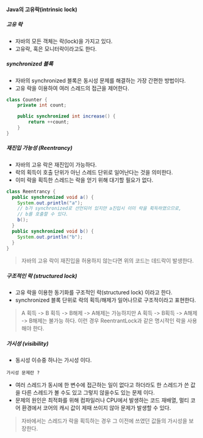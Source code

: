 #### Java의 고유락(intrinsic lock)

##### 고유 락
- 자바의 모든 객체는 락(lock)을 가지고 있다.
- 고유락, 혹은 모니터락이라고도 한다.


##### synchronized 블록
- 자바의 synchronized 블록은 동시성 문제를 해결하는 가장 간편한 방법이다.
- 고유 락을 이용하여 여러 스레드의 접근을 제어한다.

```java
class Counter {
    private int count;

    public synchronized int increase() {
        return ++count;
    }
}
```

##### 재진입 가능성 (Reentrancy)
- 자바의 고유 락은 재진입이 가능하다.
- 락의 획득이 호출 단위가 아닌 스레드 단위로 일어난다는 것을 의미한다.
- 이미 락을 획득한 스레드는 락을 얻기 위해 대기할 필요가 없다.

```java
class Reentrancy {
  public synchronized void a() {
    System.out.println("a");
    // b가 synchronized로 선언되어 있지만 a진입시 이미 락을 획득하였으므로,
    // b를 호출할 수 있다.
    b();
  }
  public synchronized void b() {
    System.out.println("b");
  }
}
```

> 자바의 고유 락이 재진입을 허용하지 않는다면 위의 코드는 데드락이 발생한다.

##### 구조적인 락 (structured lock)
- 고유 락을 이용한 동기화를 구조적인 락(structured lock) 이라고 한다.
- synchronized 블록 단위로 락의 획득/해제가 일어나므로 구조적이라고 표현한다.

>  A 획득 -> B 획득 -> B해제 -> A해제는 가능하지만 A 획득 -> B획득 -> A해제 -> B해제는 불가능 하다. 이런 경우 ReentrantLock과 같은 명시적인 락을 사용해야 한다.

##### 가시성 (visibility)
- 동시성 이슈중 하나는 가시성 이다.

`가시성 문제란 ?`
- 여러 스레드가 동시에 한 변수에 접근하는 일이 없다고 하더라도 한 스레드가 쓴 값을 다른 스레드가 볼 수도 있고 그렇지 않을수도 있는 문제 이다.
- 문제의 원인은 최적화를 위해 컴파일러나 CPU에서 발생하는 코드 재배열, 멀티 코어 환경에서 코어의 캐시 값이 제때 쓰이지 않아 문제가 발생할 수 있다.

> 자바에서는 스레드가 락을 획득하는 경우 그 이전에 쓰였던 값들의 가시성을 보장한다.
